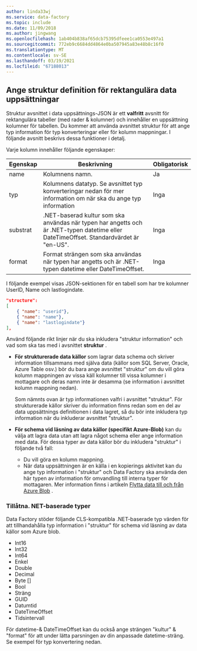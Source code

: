 ```yaml
---
author: linda33wj
ms.service: data-factory
ms.topic: include
ms.date: 11/09/2018
ms.author: jingwang
ms.openlocfilehash: 1ab404b838af65dcb75395dfeee1ca0553e497a1
ms.sourcegitcommit: 772eb9c6684dd4864e0ba507945a83e48b8c16f0
ms.translationtype: MT
ms.contentlocale: sv-SE
ms.lasthandoff: 03/19/2021
ms.locfileid: "67188013"
---
```

## <a name="specifying-structure-definition-for-rectangular-datasets"></a>Ange struktur definition för rektangulära data uppsättningar
Struktur avsnittet i data uppsättnings-JSON är ett **valfritt** avsnitt för rektangulära tabeller (med rader & kolumner) och innehåller en uppsättning kolumner för tabellen. Du kommer att använda avsnittet struktur för att ange typ information för typ konverteringar eller för kolumn mappningar. I följande avsnitt beskrivs dessa funktioner i detalj. 

Varje kolumn innehåller följande egenskaper:

| Egenskap | Beskrivning | Obligatorisk |
| --- | --- | --- |
| name |Kolumnens namn. |Ja |
| typ |Kolumnens datatyp. Se avsnittet typ konverteringar nedan för mer information om när ska du ange typ information |Inga |
| substrat |.NET-baserad kultur som ska användas när typen har angetts och är .NET-typen datetime eller DateTimeOffset. Standardvärdet är "en-US". |Inga |
| format |Format strängen som ska användas när typen har angetts och är .NET-typen datetime eller DateTimeOffset. |Inga |

I följande exempel visas JSON-sektionen för en tabell som har tre kolumner UserID, Name och lastlogindate.

```json
"structure": 
[
    { "name": "userid"},
    { "name": "name"},
    { "name": "lastlogindate"}
],
```

Använd följande rikt linjer när du ska inkludera "struktur information" och vad som ska tas med i avsnittet **struktur** .

* **För strukturerade data källor** som lagrar data schema och skriver information tillsammans med själva data (källor som SQL Server, Oracle, Azure Table osv.) bör du bara ange avsnittet "struktur" om du vill göra kolumn mappningen av vissa käll kolumner till vissa kolumner i mottagare och deras namn inte är desamma (se information i avsnittet kolumn mappning nedan). 
  
    Som nämnts ovan är typ informationen valfri i avsnittet "struktur". För strukturerade källor skriver du information finns redan som en del av data uppsättnings definitionen i data lagret, så du bör inte inkludera typ information när du inkluderar avsnittet "struktur".
* **För schema vid läsning av data källor (specifikt Azure-Blob)**  kan du välja att lagra data utan att lagra något schema eller ange information med data. För dessa typer av data källor bör du inkludera "struktur" i följande två fall:
  * Du vill göra en kolumn mappning.
  * När data uppsättningen är en källa i en kopierings aktivitet kan du ange typ information i "struktur" och Data Factory ska använda den här typen av information för omvandling till interna typer för mottagaren. Mer information finns i artikeln [Flytta data till och från Azure Blob](../articles/data-factory/v1/data-factory-azure-blob-connector.md) .

### <a name="supported-net-based-types"></a>Tillåtna. NET-baserade typer
Data Factory stöder följande CLS-kompatibla .NET-baserade typ värden för att tillhandahålla typ information i "struktur" för schema vid läsning av data källor som Azure blob.

* Int16
* Int32 
* Int64
* Enkel
* Double
* Decimal
* Byte []
* Bool
* Sträng 
* GUID
* Datumtid
* DateTimeOffset
* Tidsintervall 

För datetime-& DateTimeOffset kan du också ange strängen "kultur" & "format" för att under lätta parsningen av din anpassade datetime-sträng. Se exempel för typ konvertering nedan.


